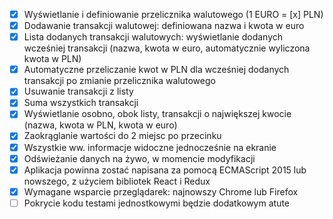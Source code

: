 + [X] Wyświetlanie i definiowanie przelicznika walutowego (1 EURO = [x] PLN)
+ [X] Dodawanie transakcji walutowej: definiowana nazwa i kwota w euro
+ [X] Lista dodanych transakcji walutowych: wyświetlanie dodanych wcześniej transakcji (nazwa, kwota w euro, automatycznie wyliczona kwota w PLN)
+ [X] Automatyczne przeliczanie kwot w PLN dla wcześniej dodanych transakcji po zmianie przelicznika walutowego
+ [X] Usuwanie transakcji z listy
+ [X] Suma wszystkich transakcji
+ [X] Wyświetlanie osobno, obok listy, transakcji o największej kwocie (nazwa, kwota w PLN, kwota w euro)
+ [X] Zaokrąglanie wartości do 2 miejsc po przecinku
+ [X] Wszystkie ww. informacje widoczne jednocześnie na ekranie
+ [X] Odświeżanie danych na żywo, w momencie modyfikacji
+ [X] Aplikacja powinna zostać napisana za pomocą ECMAScript 2015 lub nowszego, z użyciem bibliotek React i Redux
+ [X] Wymagane wsparcie przeglądarek: najnowszy Chrome lub Firefox 
+ [ ] Pokrycie kodu testami jednostkowymi będzie dodatkowym atute